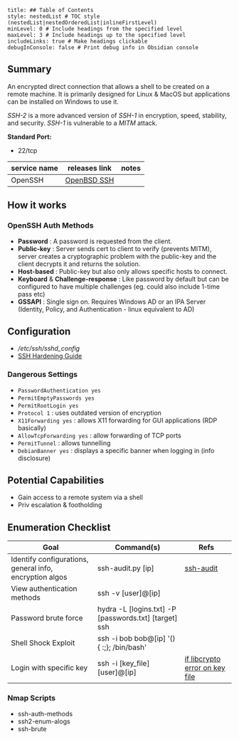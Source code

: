 ```table-of-contents
title: ## Table of Contents
style: nestedList # TOC style (nestedList|nestedOrderedList|inlineFirstLevel)
minLevel: 0 # Include headings from the specified level
maxLevel: 3 # Include headings up to the specified level
includeLinks: true # Make headings clickable
debugInConsole: false # Print debug info in Obsidian console
```

## Summary
An encrypted direct connection that allows a shell to be created on a remote machine. It is primarily designed for Linux & MacOS but applications can be installed on Windows to use it.

*SSH-2* is a more advanced version of *SSH-1* in encryption, speed, stability, and security. *SSH-1* is vulnerable to a *MITM* attack.

**Standard Port:** 
- 22/tcp

| service name | releases link                           | notes |
| ------------ | --------------------------------------- | ----- |
| OpenSSH      | [OpenBSD SSH](https://www.openssh.com/) |       |
## How it works
### OpenSSH Auth Methods
- **Password** : A password is requested from the client.
- **Public-key** : Server sends cert to client to verify (prevents MITM), server creates a cryptographic problem with the public-key and the client decrypts it and returns the solution. 
- **Host-based** : Public-key but also only allows specific hosts to connect.
- **Keyboard** & **Challenge-response** : Like password by default but can be configured to have multiple challenges (eg. could also include 1-time pass etc)
- **GSSAPI** : Single sign on. Requires Windows AD or an IPA Server (Identity, Policy, and Authentication - linux equivalent to AD)

## Configuration
- */etc/ssh/sshd_config*
- [SSH Hardening Guide](https://www.ssh-audit.com/hardening_guides.html)

### Dangerous Settings
- `PasswordAuthentication yes`
- `PermitEmptyPasswords yes`
- `PermitRootLogin yes`
- `Protocol 1` : uses outdated version of encryption
- `X11Forwarding yes` : allows X11 forwarding for GUI applications (RDP basically)
- `AllowTcpForwarding yes` : allow forwarding of TCP ports
- `PermitTunnel` : allows tunnelling
- `DebianBanner yes` : displays a specific banner when logging in (info disclosure)
## Potential Capabilities
- Gain access to a remote system via a shell
- Priv escalation & footholding

## Enumeration Checklist

| Goal                                                    | Command(s)                                            | Refs                                                                                                                                                                                           |
| ------------------------------------------------------- | ----------------------------------------------------- | ---------------------------------------------------------------------------------------------------------------------------------------------------------------------------------------------- |
| Identify configurations, general info, encryption algos | ssh-audit.py [ip]                                     | [ssh-audit](https://github.com/jtesta/ssh-audit)                                                                                                                                               |
| View authentication methods                             | ssh -v [user]@[ip]                                    |                                                                                                                                                                                                |
| Password brute force                                    | hydra -L [logins.txt] -P [passwords.txt] [target] ssh |                                                                                                                                                                                                |
| Shell Shock Exploit                                     | ssh -i bob bob@[ip] '() { :;}; /bin/bash'<br>         |                                                                                                                                                                                                |
| Login with specific key                                 | ssh -i [key_file] [user]@[ip]                         | [if libcrypto error on key file](https://unix.stackexchange.com/questions/577402/ssh-error-while-logging-in-using-private-key-loaded-pubkey-invalid-format-and#:~:text=41,fixed%20my%20issue.) |
### Nmap Scripts
- ssh-auth-methods
- ssh2-enum-alogs
- ssh-brute